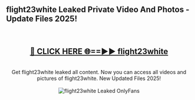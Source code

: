 <h2>flight23white Leaked Private Video And Photos - Update Files 2025!</h2>
<br>
<div align="center">
<h2><a href="https://top-ai-tools.click/QrbHav" rel="nofollow">🔴 CLICK HERE 🌐==►► flight23white</a></h2>
<br>
Get flight23white leaked all content. Now you can access all videos and pictures of flight23white. New Updated Files 2025!
<br>
<br>
<a href="https://top-ai-tools.click/QrbHav" rel="nofollow" data-target="animated-image.originalLink"><img src="https://i.ibb.co.com/WyWwxjT/player-gif2.gif" alt="flight23white Leaked  OnlyFans" style="max-width: 100%; display: inline-block;" data-target="animated-image.originalImage"></a>
</div>
<br>